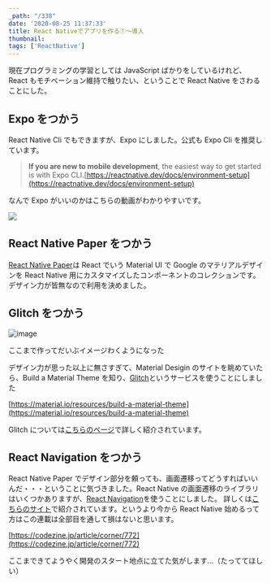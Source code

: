 ```yaml
---
_path: "/338"
date: '2020-08-25 11:37:33'
title: React Nativeでアプリを作る①～導入
thumbnail:
tags: ['ReactNative']
---
```

現在プログラミングの学習としては JavaScript ばかりをしているけれど、React もモチベーション維持で触りたい、ということで React Native をさわることにした。

## Expo をつかう

React Native Cli でもできますが、Expo にしました。公式も Expo Cli を推奨しています。

> **If you are new to mobile development**, the easiest way to get started is with Expo CLI.[https://reactnative.dev/docs/environment-setup](https://reactnative.dev/docs/environment-setup)

なんで Expo がいいのかはこちらの動画がわかりやすいです。

[![](https://img.youtube.com/vi/Mp0-Avyi8Ec/0.jpg)](https://www.youtube.com/watch?v=Mp0-Avyi8Ec)

## React Native Paper をつかう

[React Native Paper](https://reactnativepaper.com)は React でいう Material UI で Google のマテリアルデザインを React Native 用にカスタマイズしたコンポーネントのコレクションです。
デザイン力が皆無なので利用を決めました。

## Glitch をつかう

![image](/img/blog/contents/2020/08/image-41.png)<figcaption>ここまで作ってだいぶイメージわくようになった</figcaption>

デザイン力が思った以上に無さすぎて、Material Desigin のサイトを眺めていたら、Build a Material Theme を知り、[Glitch](https://glitch.com/)というサービスを使うことにしました

[https://material.io/resources/build-a-material-theme](https://material.io/resources/build-a-material-theme)

Glitch については[こちらのページ](https://laboradian.com/glitch/)で詳しく紹介されています。

## React Navigation をつかう

React Native Paper でデザイン部分を頼っても、画面遷移ってどうすればいいんだ・・・ということに気づきました。React Native の画面遷移のライブラリはいくつかありますが、[React Navigation](https://reactnavigation.org/)を使うことにしました。
詳しくは[こちらのサイト](https://codezine.jp/article/detail/12150)で紹介されています。というより今から React Native 始めるって方はこの連載は全部目を通して損はないと思います。

[https://codezine.jp/article/corner/772](https://codezine.jp/article/corner/772)

ここまできてようやく開発のスタート地点に立てた気がします…（たっててほしい）
